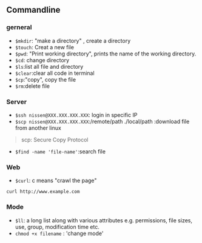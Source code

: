 ## Commandline

### gerneral

- `$mkdir`: "make a directory" , create a directory
- `$touch`: Creat a new file 
- `$pwd`: "Print working directory", prints the name of the working directory.
- `$cd`: change directory 
- `$ls`:list all file and directory
- `$clear`:clear all code in terminal 
- `$cp`:"copy", copy the file
- `$rm`:delete file
 

### Server

- `$ssh nissen@XXX.XXX.XXX.XXX`: login in specific IP
- `$scp nissen@XXX.XXX.XXX.XXX`:/remote/path ./local/path :download file from another linux
> scp: Secure Copy Protocol
- `$find -name 'file-name'`:search file

### Web

- `$curl`: c means "crawl the page" 
```
curl http://www.example.com
```

### Mode

- `$ll`: a long list along with various attributes e.g. permissions, file sizes, use, group, modification time etc.
- `chmod +x filename` : 'change mode'